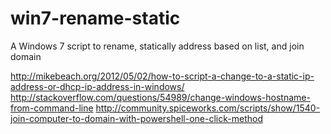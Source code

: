 # win7-rename-static
A Windows 7 script to rename, statically address based on list, and join domain

http://mikebeach.org/2012/05/02/how-to-script-a-change-to-a-static-ip-address-or-dhcp-ip-address-in-windows/
http://stackoverflow.com/questions/54989/change-windows-hostname-from-command-line
http://community.spiceworks.com/scripts/show/1540-join-computer-to-domain-with-powershell-one-click-method
